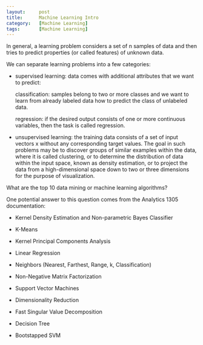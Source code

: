 ```yaml
---
layout:     post
title:      Machine Learning Intro
category:   [Machine Learning] 
tags:		[Machine Learning]
---
```


In general, a learning problem considers a set of n samples of data and then tries to predict properties (or called features) of unknown data. 

We can separate learning problems into a few categories:

* supervised learning: data comes with additional attributes that we want to predict:

	classification: samples belong to two or more classes and we want to learn from already labeled data how to predict the class of unlabeled data. 

	regression: if the desired output consists of one or more continuous variables, then the task is called regression. 

* unsupervised learning: the training data consists of a set of input vectors x without any corresponding target values. The goal in such problems may be to discover groups of similar examples within the data, where it is called clustering, or to determine the distribution of data within the input space, known as density estimation, or to project the data from a high-dimensional space down to two or three dimensions for the purpose of visualization.

What are the top 10 data mining or machine learning algorithms?

One potential answer to this question comes from the Analytics 1305 documentation:

* Kernel Density Estimation and Non-parametric Bayes Classifier

* K-Means

* Kernel Principal Components Analysis

* Linear Regression

* Neighbors (Nearest, Farthest, Range, k, Classification)

* Non-Negative Matrix Factorization

* Support Vector Machines

* Dimensionality Reduction

* Fast Singular Value Decomposition

* Decision Tree

* Bootstapped SVM